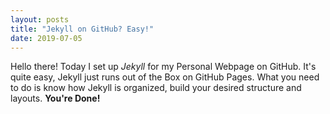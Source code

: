 ```yaml
---
layout: posts
title: "Jekyll on GitHub? Easy!"
date: 2019-07-05
---
```


Hello there!
Today I set up *Jekyll* for my Personal Webpage on GitHub. It's quite easy, Jekyll just runs out of the Box on GitHub Pages.
What you need to do is know how Jekyll is organized, build your desired structure and layouts.
**You're Done!**
